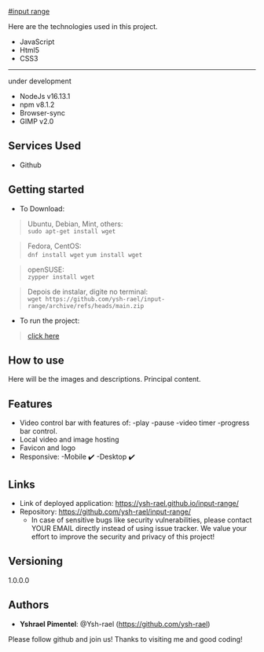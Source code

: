 [#input range](https://ysh-rael.github.io/input-range/)

Here are the technologies used in this project.
 

* JavaScript
* Html5
* CSS3
---
under development
* NodeJs v16.13.1
* npm v8.1.2
* Browser-sync
* GIMP v2.0
 
 
## Services Used
 
* Github
 
<!-- ## Ruby Gems
... -->
 
## Getting started
 
* To Download:

>	Ubuntu, Debian, Mint, others:<br>
	  ```
	 	 sudo apt-get install wget
	  ```

>	Fedora, CentOS:<br>
	```
		dnf install wget
	```
	```
		yum install wget
	```

>	openSUSE:<br>
	```
		zypper install wget
	```

>	Depois de instalar, digite no terminal:<br>
	```
		wget https://github.com/ysh-rael/input-range/archive/refs/heads/main.zip
	```

* To run the project:
>    [click here](https://ysh-rael.github.io/input-range/)
 
## How to use
 
Here will be the images and descriptions. Principal content.
 
 
## Features
 
 * Video control bar with features of:
	-play
	-pause
	-video timer
	-progress bar control.
 * Local video and image hosting
 * Favicon and logo
 * Responsive:
	-Mobile ✔️
	-Desktop ✔️
 
 
## Links
 
  - Link of deployed application: https://ysh-rael.github.io/input-range/
  - Repository: https://github.com/ysh-rael/input-range/
    - In case of sensitive bugs like security vulnerabilities, please contact
      YOUR EMAIL directly instead of using issue tracker. We value your effort
      to improve the security and privacy of this project!
 
 
## Versioning
 
1.0.0.0
 
 
## Authors
 
* **Yshrael Pimentel**: @Ysh-rael (https://github.com/ysh-rael)
 
 
Please follow github and join us!
Thanks to visiting me and good coding!
